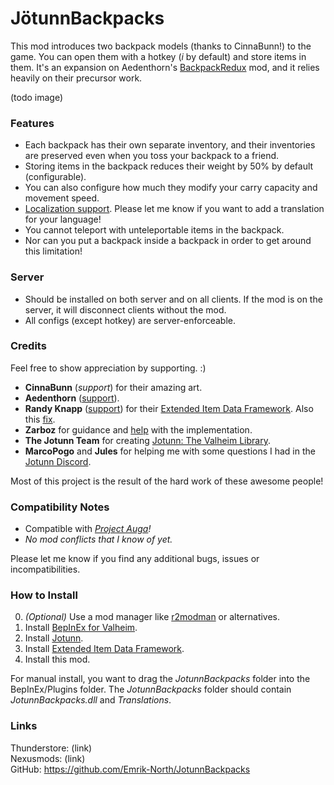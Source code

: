 # JötunnBackpacks

This mod introduces two backpack models (thanks to CinnaBunn!) to the game. You can open them with a hotkey (_i_ by default) and store items in them. It's an expansion on Aedenthorn's [BackpackRedux](https://www.nexusmods.com/valheim/mods/1333) mod, and it relies heavily on their precursor work.

(todo image)

### Features
* Each backpack has their own separate inventory, and their inventories are preserved even when you toss your backpack to a friend.
* Storing items in the backpack reduces their weight by 50% by default (configurable).
* You can also configure how much they modify your carry capacity and movement speed.
* [Localization support](https://valheim-modding.github.io/Jotunn/tutorials/localization.html#example-json-file). Please let me know if you want to add a translation for your language!
* You cannot teleport with unteleportable items in the backpack.
* Nor can you put a backpack inside a backpack in order to get around this limitation!

### Server
* Should be installed on both server and on all clients. If the mod is on the server, it will disconnect clients without the mod.
* All configs (except hotkey) are server-enforceable.

### Credits
Feel free to show appreciation by supporting. :)

 * **CinnaBunn** (_support_) for their amazing art.
 * **Aedenthorn** ([support](https://www.nexusmods.com/valheim/users/18901754)).
 * **Randy Knapp** ([support](https://www.paypal.com/donate/?hosted_button_id=UFYR7AKYFPXLY)) for their [Extended Item Data Framework](https://github.com/RandyKnapp/ValheimMods/tree/main/ExtendedItemDataFramework). Also this [fix](https://github.com/RandyKnapp/ValheimMods/blob/77e98e3cf0cacc43d9812659f12fd5fcb3154d8d/EquipmentAndQuickSlots/InventoryGrid_Patch.cs#L10).
 * **Zarboz** for guidance and [help](https://github.com/VMP-Valheim/Back_packs) with the implementation.
 * **The Jotunn Team** for creating [Jotunn: The Valheim Library](https://valheim-modding.github.io/Jotunn/index.html).
 * **MarcoPogo** and **Jules** for helping me with some questions I had in the [Jotunn Discord](https://discord.gg/DdUt6g7gyA).

Most of this project is the result of the hard work of these awesome people!

### Compatibility Notes
 * Compatible with _[Project Auga](https://projectauga.com/)!_
 * _No mod conflicts that I know of yet._

Please let me know if you find any additional bugs, issues or incompatibilities.

### How to Install
0. _(Optional)_ Use a mod manager like [r2modman](https://valheim.thunderstore.io/package/ebkr/r2modman/) or alternatives.
1. Install [BepInEx for Valheim](https://valheim.thunderstore.io/package/denikson/BepInExPack_Valheim/).
2. Install [Jotunn](https://valheim.thunderstore.io/package/ValheimModding/Jotunn/).
3. Install [Extended Item Data Framework](https://valheim.thunderstore.io/package/RandyKnapp/ExtendedItemDataFramework/).
4. Install this mod.

For manual install, you want to drag the _JotunnBackpacks_ folder into the BepInEx/Plugins folder. The _JotunnBackpacks_ folder should contain _JotunnBackpacks.dll_ and _Translations_.

### Links
Thunderstore: (link)  
Nexusmods: (link)  
GitHub: https://github.com/Emrik-North/JotunnBackpacks  
